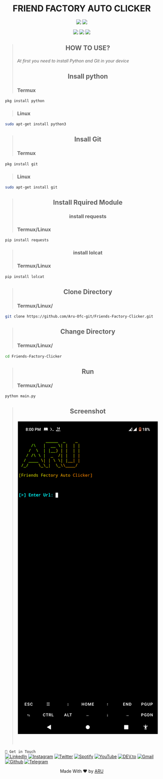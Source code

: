 <!-- SMS BOMBER -->
<!-- CODED BY ARU -->

<div align="center" >
  <h1>FRIEND FACTORY AUTO CLICKER</h1>
</div>
<p align="center">
  <img src="https://img.shields.io/badge/Version-1.1.0-orange?style=for-the-badge">
  <img src="https://img.shields.io/github/license/Aru-Ofc-git/Friends-Factory-Clicker?style=for-the-badge">
</p>

<p align="center">
  <img src="https://img.shields.io/badge/Author-ARU-green?style=flat-square">
  <img src="https://img.shields.io/badge/Open%20Source-YES-green?style=flat-square">
  <img src="https://img.shields.io/badge/Written%20In-Python-green?style=flat-square">
</p>

> <h2><p align='center'><b>HOW TO USE? </b></p></h2>
> <p><i>At first you need to install Python and Git in your device</i></p>
> <h2><p align='center'><b>Insall python</b></p></h2>
> <h3>Termux</h3>
```bash
pkg install python
```
> <h3>Linux</h3>
```bash
sudo apt-get install python3
```
> <h2><p align='center'><b>Insall Git</b></p></h2>
> <h3>Termux</h3>
```bash
pkg install git
```
> <h3>Linux</h3>
```bash
sudo apt-get install git
```
> <h2><p align='center'><b>Install Rquired Module</b></p></h2>
> <h3><p align='center'><b>install requests</b></p></h2>
> <h3>Termux/Linux</h3>
```bash
pip install requests
```
> <h3><p align='center'><b>install lolcat</b></p></h2>
> <h3>Termux/Linux</h3>
```bash
pip install lolcat
```
> <h2><p align='center'><b>Clone Directory</b></p></h2>
> <h3>Termux/Linux/</h3>
```bash
git clone https://github.com/Aru-Ofc-git/Friends-Factory-Clicker.git
```
> <h2><p align='center'><b>Change Directory</b></p></h2>
> <h3>Termux/Linux/</h3>
```bash
cd Friends-Factory-Clicker
```
> <h2><p align='center'><b>Run</b></p></h2>
> <h3>Termux/Linux/</h3>
```bash
python main.py
```
> <h2><p align='center'><b>Screenshot</b></p></h2>
> <div align="center"><img align="center" alt="screenshot" src="/aseets/Screenshot.png"></div>
> <br><br>
`` 📡 Get in Touch `` 
<br>
<a href="https://www.facebook.com/Aru.Ofc" target="_blank"><img src="https://img.shields.io/badge/FACEBOOK-4267B2.svg?&style=flat-square&logo=facebook&logoColor=white" alt="LinkedIn"></a>
<a href="https://www.instagram.com/Aru.Ofc.Ins" target="_blank"><img src="https://img.shields.io/badge/Instagram-%23E4405F.svg?&style=flat-square&logo=instagram&logoColor=white" alt="Instagram"></a>
<a href="https://twitter.com/aru_ofc_twiter" target="_blank"><img src="https://img.shields.io/badge/Twitter-%231DA1F2.svg?&style=flat-square&logo=twitter&logoColor=white" alt="Twitter"></a>
<a href="https://open.spotify.com/user/rwvotqr02yuzpyfmkkri3b5k1?si=X4sohjMTTCmIMuniDJ5ECA&utm_source=copy-link" target="_blank"><img src="https://img.shields.io/badge/Spotify-%231ED760.svg?&style=flat-square&logo=spotify&logoColor=white" alt="Spotify"></a>
<a href="https://www.youtube.com/c/ARULyrics1" target="_blank"><img src="https://img.shields.io/badge/YouTube-FF0000.svg?&style=flat-square&logo=youtube&logoColor=white" alt="YouTube"></a>
<a href="https://dev.to/aruofc" target="_blank"><img src="https://img.shields.io/badge/DEV-%230A0A0A.svg?&style=flat-square&logo=DEV.to&logoColor=white" alt="DEV.to"></a>
<a href="mailto: arifulislam275m.com" target="_blank"><img src="https://img.shields.io/badge/Email-BB001B.svg?&style=flat-square&logo=gmail&logoColor=white" alt="Gmail"></a>
<a href="https://github.com/Aru-Ofc-git" target="_blank"><img src="https://img.shields.io/badge/GitHub-171515.svg?&style=flat-square&logo=github&logoColor=white" alt="Github"></a>
<a href="https://t.me/aru_ofc_bot" target="_blank"><img src="https://img.shields.io/badge/Telegram-%231DA1F2.svg?&style=flat-square&logo=telegram&logoColor=white" alt="Telegram"></a>
<p align="center">Made With ❤️ by <a href="https://www.facebook.com/Siillent.Killer.Arman">ARU</a> </p>
